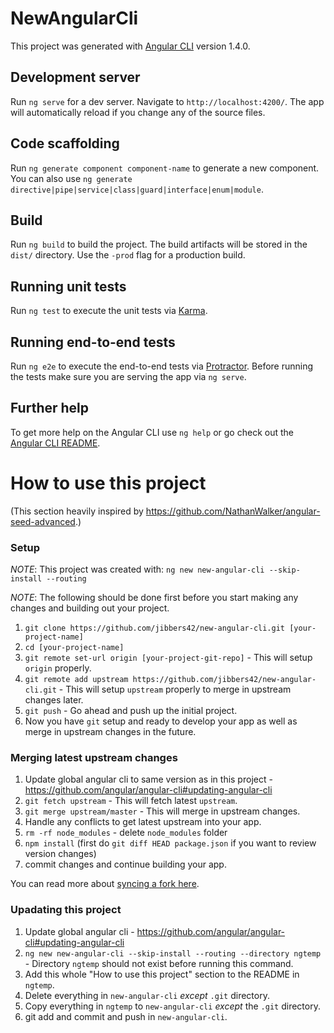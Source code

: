 # NewAngularCli

This project was generated with [Angular CLI](https://github.com/angular/angular-cli) version 1.4.0.

## Development server

Run `ng serve` for a dev server. Navigate to `http://localhost:4200/`. The app will automatically reload if you change any of the source files.

## Code scaffolding

Run `ng generate component component-name` to generate a new component. You can also use `ng generate directive|pipe|service|class|guard|interface|enum|module`.

## Build

Run `ng build` to build the project. The build artifacts will be stored in the `dist/` directory. Use the `-prod` flag for a production build.

## Running unit tests

Run `ng test` to execute the unit tests via [Karma](https://karma-runner.github.io).

## Running end-to-end tests

Run `ng e2e` to execute the end-to-end tests via [Protractor](http://www.protractortest.org/).
Before running the tests make sure you are serving the app via `ng serve`.

## Further help

To get more help on the Angular CLI use `ng help` or go check out the [Angular CLI README](https://github.com/angular/angular-cli/blob/master/README.md).

# How to use this project

(This section heavily inspired by <https://github.com/NathanWalker/angular-seed-advanced>.)

### Setup

*NOTE*: This project was created with: `ng new new-angular-cli --skip-install --routing`

*NOTE*: The following should be done first before you start making any changes and building out your project.

1. `git clone https://github.com/jibbers42/new-angular-cli.git [your-project-name]`
2. `cd [your-project-name]`
3. `git remote set-url origin [your-project-git-repo]` - This will setup `origin` properly.
4. `git remote add upstream https://github.com/jibbers42/new-angular-cli.git` - This will setup `upstream` properly to merge in upstream changes later.
5. `git push` - Go ahead and push up the initial project.
6. Now you have `git` setup and ready to develop your app as well as merge in upstream changes in the future.

### Merging latest upstream changes
1. Update global angular cli to same version as in this project - <https://github.com/angular/angular-cli#updating-angular-cli>
1. `git fetch upstream` - This will fetch latest `upstream`.
2. `git merge upstream/master` - This will merge in upstream changes.
3. Handle any conflicts to get latest upstream into your app.
1. `rm -rf node_modules` - delete `node_modules` folder
1. `npm install` (first do `git diff HEAD package.json` if you want to review version changes)
1. commit changes and continue building your app.

You can read more about [syncing a fork here](https://help.github.com/articles/syncing-a-fork/).

### Upadating this project
1. Update global angular cli - <https://github.com/angular/angular-cli#updating-angular-cli>
1. `ng new new-angular-cli --skip-install --routing --directory ngtemp` - Directory `ngtemp` should not exist before running this command.
1. Add this whole "How to use this project" section to the README in `ngtemp`.
1. Delete everything in `new-angular-cli` *except* `.git` directory.
1. Copy everything in `ngtemp` to `new-angular-cli` *except* the `.git` directory.
1. git add and commit and push in `new-angular-cli`.
